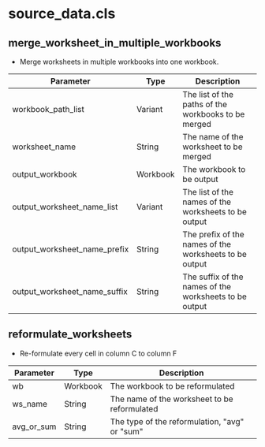 # source_data.cls

## merge_worksheet_in_multiple_workbooks

- Merge worksheets in multiple workbooks into one workbook.

| Parameter | Type | Description |
| --- | --- | --- |
| workbook_path_list | Variant | The list of the paths of the workbooks to be merged |
| worksheet_name | String | The name of the worksheet to be merged |
| output_workbook | Workbook | The workbook to be output |
| output_worksheet_name_list | Variant | The list of the names of the worksheets to be output |
| output_worksheet_name_prefix | String | The prefix of the names of the worksheets to be output |
| output_worksheet_name_suffix | String | The suffix of the names of the worksheets to be output |

## reformulate_worksheets

- Re-formulate every cell in column C to column F

| Parameter | Type | Description |
| --- | --- | --- |
| wb | Workbook | The workbook to be reformulated |
| ws_name | String | The name of the worksheet to be reformulated |
| avg_or_sum | String | The type of the reformulation, "avg" or "sum" |
